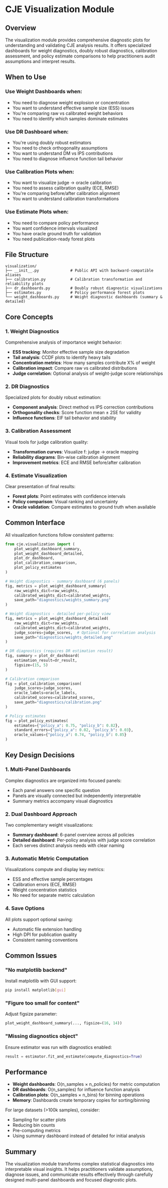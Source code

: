 # CJE Visualization Module

## Overview

The visualization module provides comprehensive diagnostic plots for understanding and validating CJE analysis results. It offers specialized dashboards for weight diagnostics, doubly robust diagnostics, calibration assessment, and policy estimate comparisons to help practitioners audit assumptions and interpret results.

## When to Use

### Use **Weight Dashboards** when:
- You need to diagnose weight explosion or concentration
- You want to understand effective sample size (ESS) issues
- You're comparing raw vs calibrated weight behaviors
- You need to identify which samples dominate estimates

### Use **DR Dashboard** when:
- You're using doubly robust estimators
- You need to check orthogonality assumptions
- You want to understand DM vs IPS contributions
- You need to diagnose influence function tail behavior

### Use **Calibration Plots** when:
- You want to visualize judge → oracle calibration
- You need to assess calibration quality (ECE, RMSE)
- You're comparing before/after calibration alignment
- You want to understand calibration transformations

### Use **Estimate Plots** when:
- You need to compare policy performance
- You want confidence intervals visualized
- You have oracle ground truth for validation
- You need publication-ready forest plots

## File Structure

```
visualization/
├── __init__.py              # Public API with backward-compatible aliases
├── calibration.py           # Calibration transformation and reliability plots
├── dr_dashboards.py         # Doubly robust diagnostic visualizations
├── estimates.py             # Policy performance forest plots
└── weight_dashboards.py     # Weight diagnostic dashboards (summary & detailed)
```

## Core Concepts

### 1. Weight Diagnostics
Comprehensive analysis of importance weight behavior:
- **ESS tracking**: Monitor effective sample size degradation
- **Tail analysis**: CCDF plots to identify heavy tails
- **Concentration metrics**: How many samples contribute X% of weight
- **Calibration impact**: Compare raw vs calibrated distributions
- **Judge correlation**: Optional analysis of weight-judge score relationships

### 2. DR Diagnostics
Specialized plots for doubly robust estimation:
- **Component analysis**: Direct method vs IPS correction contributions
- **Orthogonality checks**: Score function mean ± 2SE for validity
- **Influence functions**: EIF tail behavior and stability

### 3. Calibration Assessment
Visual tools for judge calibration quality:
- **Transformation curves**: Visualize f: judge → oracle mapping
- **Reliability diagrams**: Bin-wise calibration alignment
- **Improvement metrics**: ECE and RMSE before/after calibration

### 4. Estimate Visualization
Clear presentation of final results:
- **Forest plots**: Point estimates with confidence intervals
- **Policy comparison**: Visual ranking and uncertainty
- **Oracle validation**: Compare estimates to ground truth when available

## Common Interface

All visualization functions follow consistent patterns:

```python
from cje.visualization import (
    plot_weight_dashboard_summary,
    plot_weight_dashboard_detailed,
    plot_dr_dashboard,
    plot_calibration_comparison,
    plot_policy_estimates
)

# Weight diagnostics - summary dashboard (6 panels)
fig, metrics = plot_weight_dashboard_summary(
    raw_weights_dict=raw_weights,
    calibrated_weights_dict=calibrated_weights,
    save_path="diagnostics/weights_summary.png"
)

# Weight diagnostics - detailed per-policy view
fig, metrics = plot_weight_dashboard_detailed(
    raw_weights_dict=raw_weights,
    calibrated_weights_dict=calibrated_weights,
    judge_scores=judge_scores,  # Optional for correlation analysis
    save_path="diagnostics/weights_detailed.png"
)

# DR diagnostics (requires DR estimation result)
fig, summary = plot_dr_dashboard(
    estimation_result=dr_result,
    figsize=(15, 5)
)

# Calibration comparison
fig = plot_calibration_comparison(
    judge_scores=judge_scores,
    oracle_labels=oracle_labels,
    calibrated_scores=calibrated_scores,
    save_path="diagnostics/calibration.png"
)

# Policy estimates
fig = plot_policy_estimates(
    estimates={"policy_a": 0.75, "policy_b": 0.82},
    standard_errors={"policy_a": 0.02, "policy_b": 0.03},
    oracle_values={"policy_a": 0.74, "policy_b": 0.85}
)
```

## Key Design Decisions

### 1. **Multi-Panel Dashboards**
Complex diagnostics are organized into focused panels:
- Each panel answers one specific question
- Panels are visually connected but independently interpretable
- Summary metrics accompany visual diagnostics

### 2. **Dual Dashboard Approach**
Two complementary weight visualizations:
- **Summary dashboard**: 6-panel overview across all policies
- **Detailed dashboard**: Per-policy analysis with judge score correlation
- Each serves distinct analysis needs with clear naming

### 3. **Automatic Metric Computation**
Visualizations compute and display key metrics:
- ESS and effective sample percentages
- Calibration errors (ECE, RMSE)
- Weight concentration statistics
- No need for separate metric calculation

### 4. **Save Options**
All plots support optional saving:
- Automatic file extension handling
- High DPI for publication quality
- Consistent naming conventions

## Common Issues

### "No matplotlib backend"
Install matplotlib with GUI support:
```bash
pip install matplotlib[gui]
```

### "Figure too small for content"
Adjust figsize parameter:
```python
plot_weight_dashboard_summary(..., figsize=(16, 14))
```

### "Missing diagnostics object"
Ensure estimator was run with diagnostics enabled:
```python
result = estimator.fit_and_estimate(compute_diagnostics=True)
```

## Performance

- **Weight dashboards**: O(n_samples × n_policies) for metric computation
- **DR dashboards**: O(n_samples) for influence function analysis  
- **Calibration plots**: O(n_samples × n_bins) for binning operations
- **Memory**: Dashboards create temporary copies for sorting/binning

For large datasets (>100k samples), consider:
- Sampling for scatter plots
- Reducing bin counts
- Pre-computing metrics
- Using summary dashboard instead of detailed for initial analysis

## Summary

The visualization module transforms complex statistical diagnostics into interpretable visual insights. It helps practitioners validate assumptions, diagnose issues, and communicate results effectively through carefully designed multi-panel dashboards and focused diagnostic plots.